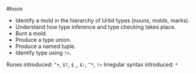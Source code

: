 #hoon

- Identify a mold in the hierarchy of Urbit types (nouns, molds, marks).
- Understand how type inference and type checking takes place.
- Bunt a mold.
- Produce a type union.
- Produce a named tuple.
- Identify type using `!>`.

Runes introduced:  `^+`, `$?`, `$_`, `$:`, `^*`, `!>`
Irregular syntax introduced:  `*`
